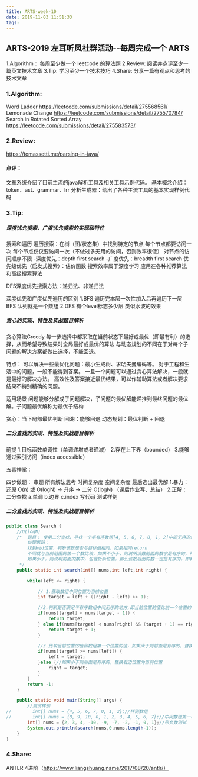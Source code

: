 ```yaml
---
title: ARTS-week-10
date: 2019-11-03 11:51:33
tags:
---
```


## ARTS-2019 左耳听风社群活动--每周完成一个 ARTS
1.Algorithm： 每周至少做一个 leetcode 的算法题
2.Review: 阅读并点评至少一篇英文技术文章
3.Tip: 学习至少一个技术技巧
4.Share: 分享一篇有观点和思考的技术文章

### 1.Algorithm:

Word Ladder https://leetcode.com/submissions/detail/275568561/
Lemonade Change https://leetcode.com/submissions/detail/275570784/
Search in Rotated Sorted Array https://leetcode.com/submissions/detail/275583573/

### 2.Review:

https://tomassetti.me/parsing-in-java/

#### 点评：
文章系统介绍了目前主流的java解析工具及相关工具示例代码。
基本概念介绍：token、ast、grammar、lrr
分析生成器：给出了各种主流工具的基本实现样例代码


### 3.Tip:

##### 深度优先搜索、广度优先搜索的实现和特性
搜索和遍历
遍历搜索：在树（图/状态集）中找到特定的节点
每个节点都要访问一次
每个节点仅仅要访问一次（不做过多无用的访问，否则效率很低）
对节点的访问顺序不限
-深度优先：depth first search
-广度优先：breadth first search
优先级优先（启发式搜索）：估价函数 搜索效率属于深度学习  应用在各种推荐算法和高级搜索算法

DFS深度优先搜索方法：递归法、非递归法

深度优先和广度优先遍历的区别
1.BFS  	遍历完本层一次性加入后再遍历下一层
		BFS 队列就是一个数组
2.DFS  	有个level标志多少层
		类似水波的效果

##### 贪心的实现、特性及实战题目解析

贪心算法Greedy
每一步选择中都采取在当前状态下最好或最优（即最有利）的选择，从而希望导致结果时全局最好或最优的算法
与动态规划的不同在于对每个子问题的解决方案都做出选择，不能回退。

特点：
可以解决一些最优化问题：最小生成树、求哈夫曼编码等。
对于工程和生活中的问题，一般不能得到答案。
一旦一个问题可以通过贪心算法解决，一般就是最好的解决办法。
高效性及答案接近最优结果，可以作辅助算法或者解决要求结果不特别精确的问题。

适用场景
问题能够分解成子问题解决，子问题的最优解能递推到最终问题的最优解。子问题最优解称为最优子结构

贪心：当下局部最优判断
回溯：能够回退
动态规划：最优判断 + 回退

##### 二分查找的实现、特性及实战题目解析
前提
1.目标函数单调性（单调递增或者递减）
2.存在上下界（bounded）
3.能够通过索引访问（index accessible）

五毒神掌：

四步做题：
审题
所有解法思考 时间复杂度 空间复杂度 最后选出最优解
1.暴力：还原 O(n) 或 O(logN) ->   升序 -> 二分  O(logN)  （课后作业写、总结）
2.正解：二分查找
a.单调
b.边界
c.index
写代码
测试样例

##### 二分查找的实现、特性及实战题目解析
``` java
public class Search {
    //O(logN)
    /*  题目： 使用二分查找，寻找一个半有序数组[4, 5, 6, 7, 0, 1, 2]中间无序的地方
        处理思路：
        找到mid位置，判断该数是否与目标值相同，如果相同return
        不同就与当前范围的第一个数比较，如果不小于，则说明该数前面的数字是有序的，再判断target是否在该范围内，不在就转到后面
        如果小于，则说明前面的数中，包含折断位置，那么该数后面的数一定是有序的，即判断是否在后面的范围内，不在则往前找。
     */
    public static int search(int[] nums,int left,int right) {

        while(left <= right) {

            // 1.获取数组中间位置为当前位置
            int target = left + ((right - left) >> 1);

            //2.判断是否满足半有序数组中间无序的地方,即当前位置的值比前一个位置的值小,不满足则继续
            if(nums[target] < nums[target - 1]) {
                return target;
            } else if(nums[target] < nums[right] && (target + 1) == right){
                return target + 1;
            }

            //3.比较当前位置的值和数组第一个位置的值，如果大于则前面是有序的，替换左边位置为当前位置
            if(nums[target] >= nums[left]) {
                left = target;
            }else {//如果小于则后面是有序的，替换右边位置为当前位置
                right = target;
            }
        }
        return -1;
    }

    public static void main(String[] args) {
        //测试样例
//        int[] nums = {4, 5, 6, 7, 0, 1, 2};//样例数组
//        int[] nums = {8, 9, 10, 0, 1, 2, 3, 4, 5, 6, 7};//中间数组第一次取值小于左边第一个位置的值
        int[] nums = {2, 3, 4, -10, -9, -7, -2, -1, 0, 1};//带负数测试
        System.out.println(search(nums,0,nums.length-1));
    }
}
``` 

### 4.Share:
ANTLR 4进阶（https://www.liangshuang.name/2017/08/20/antlr/）